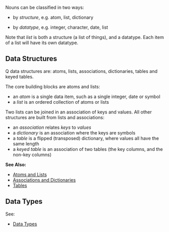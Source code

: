 Nouns can be classified in two ways:

-   by *structure*, e.g. atom, list, dictionary

<!-- -->

-   by *datatype*, e.g. integer, character, date, list

Note that *list* is both a structure (a list of things), and a datatype. Each item of a list will have its own datatype.

Data Structures
---------------

Q data structures are: atoms, lists, associations, dictionaries, tables and keyed tables.

The core building blocks are atoms and lists:

-   an *atom* is a single data item, such as a single integer, date or symbol
-   a *list* is an ordered collection of atoms or lists

Two lists can be joined in an association of keys and values. All other structures are built from lists and associations:

-   an *association* relates *keys* to *values*
-   a *dictionary* is an association where the keys are symbols
-   a *table* is a flipped (transposed) dictionary, where values all have the same length
-   a *keyed table* is an association of two tables (the key columns, and the non-key columns)

**See Also:**

-   [Atoms and Lists](Reference/AtomList "wikilink")
-   [Associations and Dictionaries](Reference/AssocDict "wikilink")
-   [Tables](Reference/Table "wikilink")

Data Types
----------

See:

-   [Data Types](Reference/Datatype "wikilink")

